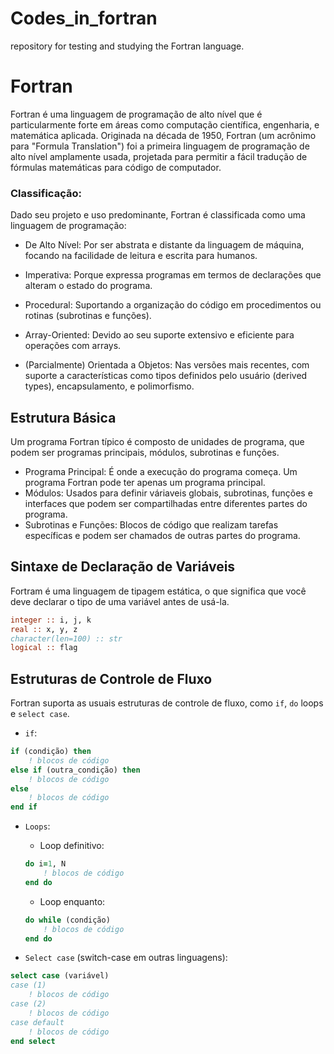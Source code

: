 # Codes_in_fortran
repository for testing and studying the Fortran language.

# Fortran

Fortran é uma linguagem de programação de alto nível que é particularmente forte em áreas como computação científica, engenharia, e matemática aplicada. Originada na década de 1950, Fortran (um acrônimo para "Formula Translation") foi a primeira linguagem de programação de alto nível amplamente usada, projetada para permitir a fácil tradução de fórmulas matemáticas para código de computador.

### Classificação:

Dado seu projeto e uso predominante, Fortran é classificada como uma linguagem de programação:

* De Alto Nível: Por ser abstrata e distante da linguagem de máquina, focando na facilidade de leitura e escrita para humanos.
    
* Imperativa: Porque expressa programas em termos de declarações que alteram o estado do programa.
    
* Procedural: Suportando a organização do código em procedimentos ou rotinas (subrotinas e funções).
    
* Array-Oriented: Devido ao seu suporte extensivo e eficiente para operações com arrays.
    
* (Parcialmente) Orientada a Objetos: Nas versões mais recentes, com suporte a características como tipos definidos pelo usuário (derived types), encapsulamento, e polimorfismo.

## Estrutura Básica
Um programa Fortran típico é composto de unidades de programa, que podem ser programas principais, módulos, subrotinas e funções.

* Programa Principal: É onde a execução do programa começa. Um programa Fortran pode ter apenas um programa principal.
* Módulos: Usados para definir váriaveis globais, subrotinas, funções e interfaces que podem ser compartilhadas entre diferentes partes do programa.
* Subrotinas e Funções: Blocos de código que realizam tarefas específicas e podem ser chamados de outras partes do programa.


## Sintaxe de Declaração de Variáveis

Fortram é uma linguagem de tipagem estática, o que significa que você deve declarar o tipo de uma variável antes de usá-la.
```fortran
integer :: i, j, k
real :: x, y, z
character(len=100) :: str
logical :: flag
```

## Estruturas de Controle de Fluxo
Fortran suporta as usuais estruturas de controle de fluxo, como `if`, `do` loops e `select case`.

* `if`:
```fortran
if (condição) then
    ! blocos de código
else if (outra_condição) then
    ! blocos de código
else
    ! blocos de código
end if
```

* `Loops`:
       
    * Loop definitivo:
    ```fortran
    do i=1, N
        ! blocos de código
    end do
    ```

    * Loop enquanto:
    ```fortran
    do while (condição)
        ! blocos de código
    end do
    ```

* `Select case` (switch-case em outras linguagens):
```fortran
select case (variável)
case (1)
    ! blocos de código
case (2)
    ! blocos de código
case default
    ! blocos de código
end select
```

